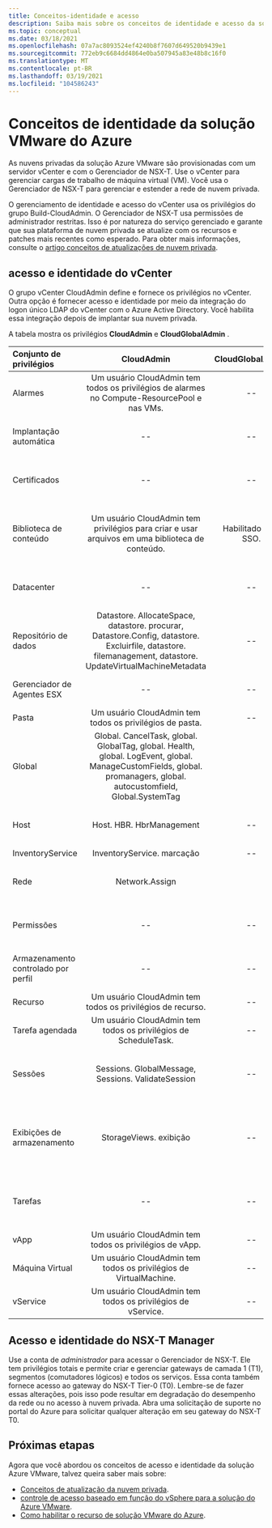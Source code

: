 ```yaml
---
title: Conceitos-identidade e acesso
description: Saiba mais sobre os conceitos de identidade e acesso da solução do Azure VMware
ms.topic: conceptual
ms.date: 03/18/2021
ms.openlocfilehash: 07a7ac8093524ef4240b8f7607d649520b9439e1
ms.sourcegitcommit: 772eb9c6684dd4864e0ba507945a83e48b8c16f0
ms.translationtype: MT
ms.contentlocale: pt-BR
ms.lasthandoff: 03/19/2021
ms.locfileid: "104586243"
---
```

# <a name="azure-vmware-solution-identity-concepts"></a>Conceitos de identidade da solução VMware do Azure

As nuvens privadas da solução Azure VMware são provisionadas com um servidor vCenter e com o Gerenciador de NSX-T. Use o vCenter para gerenciar cargas de trabalho de máquina virtual (VM). Você usa o Gerenciador de NSX-T para gerenciar e estender a rede de nuvem privada.

O gerenciamento de identidade e acesso do vCenter usa os privilégios do grupo Build-CloudAdmin. O Gerenciador de NSX-T usa permissões de administrador restritas. Isso é por natureza do serviço gerenciado e garante que sua plataforma de nuvem privada se atualize com os recursos e patches mais recentes como esperado.  Para obter mais informações, consulte o [artigo conceitos de atualizações de nuvem privada][concepts-upgrades].

## <a name="vcenter-access-and-identity"></a>acesso e identidade do vCenter

O grupo vCenter CloudAdmin define e fornece os privilégios no vCenter. Outra opção é fornecer acesso e identidade por meio da integração do logon único LDAP do vCenter com o Azure Active Directory. Você habilita essa integração depois de implantar sua nuvem privada. 

A tabela mostra os privilégios **CloudAdmin** e **CloudGlobalAdmin** .

|  Conjunto de privilégios           | CloudAdmin | CloudGlobalAdmin | Comentário |
| :---                     |    :---:   |       :---:      |   :--:  |
|  Alarmes                  | Um usuário CloudAdmin tem todos os privilégios de alarmes no Compute-ResourcePool e nas VMs.     |          --        |  -- |
|  Implantação automática             |  --  |        --        |  A Microsoft faz o gerenciamento de hosts.  |
|  Certificados            |  --  |        --       |  A Microsoft faz o gerenciamento de certificados.  |
|  Biblioteca de conteúdo         | Um usuário CloudAdmin tem privilégios para criar e usar arquivos em uma biblioteca de conteúdo.    |         Habilitado com SSO.         |  A Microsoft distribuirá arquivos na biblioteca de conteúdo para hosts ESXi.  |
|  Datacenter              |  --  |        --          |  A Microsoft faz todas as operações de data center.  |
|  Repositório de dados               | Datastore. AllocateSpace, datastore. procurar, Datastore.Config, datastore. Excluirfile, datastore. filemanagement, datastore. UpdateVirtualMachineMetadata     |    --    |   -- |
|  Gerenciador de Agentes ESX       |  --  |         --       |  A Microsoft faz todas as operações.  |
|  Pasta                  |  Um usuário CloudAdmin tem todos os privilégios de pasta.     |  --  |  --  |
|  Global                  |  Global. CancelTask, global. GlobalTag, global. Health, global. LogEvent, global. ManageCustomFields, global. promanagers, global. autocustomfield, Global.SystemTag         |                  |    |
|  Host                    |  Host. HBR. HbrManagement      |        --          |  A Microsoft faz todas as outras operações de host.  |
|  InventoryService        |  InventoryService. marcação      |        --          |  --  |
|  Rede                 |  Network.Assign    |                  |  A Microsoft faz todas as outras operações de rede.  |
|  Permissões             |  --  |        --       |  A Microsoft faz todas as operações de permissões.  |
|  Armazenamento controlado por perfil  |  --  |        --       |  A Microsoft faz todas as operações de perfil.  |
|  Recurso                |  Um usuário CloudAdmin tem todos os privilégios de recurso.        |      --       | --   |
|  Tarefa agendada          |  Um usuário CloudAdmin tem todos os privilégios de ScheduleTask.   |   --   | -- |
|  Sessões                |  Sessions. GlobalMessage, Sessions. ValidateSession      |   --   |  A Microsoft realiza todas as outras operações de sessão.  |
|  Exibições de armazenamento           |  StorageViews. exibição   |        --          |  A Microsoft faz todas as outras operações de exibição de armazenamento (configure service).  |
|  Tarefas                   |  --  |  --   |  A Microsoft gerencia extensões que gerenciam tarefas.  |
|  vApp                    |  Um usuário CloudAdmin tem todos os privilégios de vApp.  |  --  |  --  |
|  Máquina Virtual         |  Um usuário CloudAdmin tem todos os privilégios de VirtualMachine.  |  --  |  --  |
|  vService                |  Um usuário CloudAdmin tem todos os privilégios de vService.  |  --  |  --  |

## <a name="nsx-t-manager-access-and-identity"></a>Acesso e identidade do NSX-T Manager

Use a conta de *administrador* para acessar o Gerenciador de NSX-T. Ele tem privilégios totais e permite criar e gerenciar gateways de camada 1 (T1), segmentos (comutadores lógicos) e todos os serviços. Essa conta também fornece acesso ao gateway do NSX-T Tier-0 (T0). Lembre-se de fazer essas alterações, pois isso pode resultar em degradação do desempenho da rede ou no acesso à nuvem privada. Abra uma solicitação de suporte no portal do Azure para solicitar qualquer alteração em seu gateway do NSX-T T0.
  
## <a name="next-steps"></a>Próximas etapas

Agora que você abordou os conceitos de acesso e identidade da solução Azure VMware, talvez queira saber mais sobre:

- [Conceitos de atualização da nuvem privada](concepts-upgrades.md).
- [controle de acesso baseado em função do vSphere para a solução do Azure VMware](concepts-role-based-access-control.md).
- [Como habilitar o recurso de solução VMware do Azure](enable-azure-vmware-solution.md).

<!-- LINKS - external -->

<!-- LINKS - internal -->
[concepts-upgrades]: ./concepts-upgrades.md
